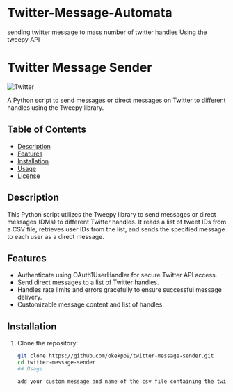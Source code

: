# Twitter-Message-Automata
sending twitter message to mass number of twitter handles Using the tweepy API
# Twitter Message Sender

![Twitter](https://img.shields.io/badge/Social-Twitter-blue.svg)

A Python script to send messages or direct messages on Twitter to different handles using the Tweepy library.

## Table of Contents

- [Description](#description)
- [Features](#features)
- [Installation](#installation)
- [Usage](#usage)
- [License](#license)

## Description

This Python script utilizes the Tweepy library to send messages or direct messages (DMs) to different Twitter handles. It reads a list of tweet IDs from a CSV file, retrieves user IDs from the list, and sends the specified message to each user as a direct message.

## Features

- Authenticate using OAuth1UserHandler for secure Twitter API access.
- Send direct messages to a list of Twitter handles.
- Handles rate limits and errors gracefully to ensure successful message delivery.
- Customizable message content and list of handles.

## Installation

1. Clone the repository:

   ```bash
   git clone https://github.com/okekpo9/twitter-message-sender.git
   cd twitter-message-sender
   ## Usage
   
   add your custom message and name of the csv file containing the twitter handles in tweepy.py and run the file
